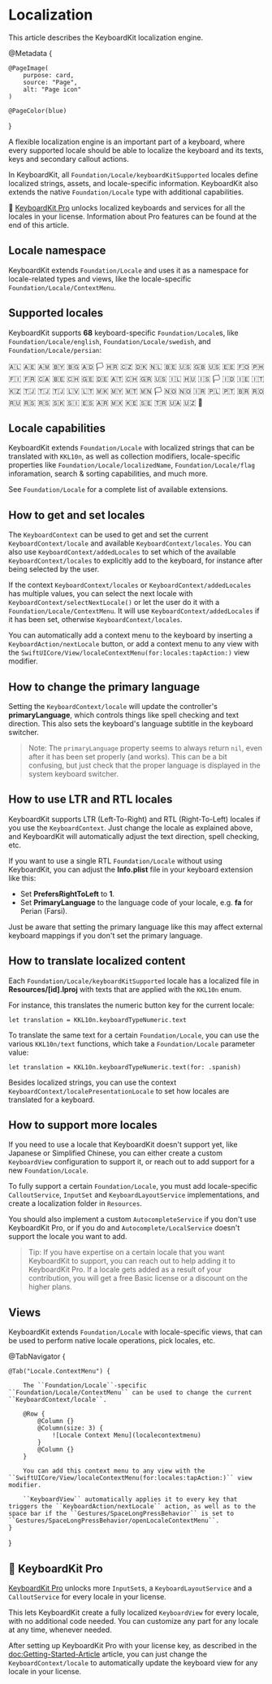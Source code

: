 # Localization

This article describes the KeyboardKit localization engine.

@Metadata {

    @PageImage(
        purpose: card,
        source: "Page",
        alt: "Page icon"
    )

    @PageColor(blue)
}

A flexible localization engine is an important part of a keyboard, where every supported locale should be able to localize the keyboard and its texts, keys and secondary callout actions.

In KeyboardKit, all ``Foundation/Locale/keyboardKitSupported`` locales define localized strings, assets, and locale-specific information. KeyboardKit also extends the native ``Foundation/Locale`` type with additional capabilities.

👑 [KeyboardKit Pro][Pro] unlocks localized keyboards and services for all the locales in your license. Information about Pro features can be found at the end of this article.

[Pro]: https://github.com/KeyboardKit/KeyboardKitPro



## Locale namespace

KeyboardKit extends ``Foundation/Locale`` and uses it as a namespace for locale-related types and views, like the locale-specific ``Foundation/Locale/ContextMenu``.



## Supported locales

KeyboardKit supports **68** keyboard-specific ``Foundation/Locale``s, like ``Foundation/Locale/english``, ``Foundation/Locale/swedish``, and ``Foundation/Locale/persian``:

🇦🇱 🇦🇪 🇦🇲 🇧🇾 🇧🇬 🇦🇩 🏳️ 🇭🇷 🇨🇿 🇩🇰 🇳🇱 🇧🇪 🇺🇸 🇬🇧 🇺🇸 🇪🇪 🇫🇴 🇵🇭 🇫🇮 🇫🇷 🇨🇦 🇧🇪 🇨🇭 🇬🇪 🇩🇪 🇦🇹 🇨🇭 🇬🇷 🇺🇸 🇮🇱 🇭🇺 🇮🇸 🏳️ 🇮🇩 🇮🇪 🇮🇹 🇰🇿 🇹🇯 🇹🇯 🇹🇯 🇱🇻 🇱🇹 🇲🇰 🇲🇾 🇲🇹 🇲🇳 🏳️ 🇳🇴 🇳🇴 🇮🇷 🇵🇱 🇵🇹 🇧🇷 🇷🇴 🇷🇺 🇷🇸 🇷🇸 🇸🇰 🇸🇮 🇪🇸 🇦🇷 🇲🇽 🇰🇪 🇸🇪 🇹🇷 🇺🇦 🇺🇿 🏴󠁧󠁢󠁷󠁬󠁳󠁿 <br />



## Locale capabilities

KeyboardKit extends ``Foundation/Locale`` with localized strings that can be translated with ``KKL10n``, as well as collection modifiers, locale-specific properties like ``Foundation/Locale/localizedName``, ``Foundation/Locale/flag`` inforamation, search & sorting capabilities, and much more.

See ``Foundation/Locale`` for a complete list of available extensions. 



## How to get and set locales 

The ``KeyboardContext`` can be used to get and set the current ``KeyboardContext/locale`` and available ``KeyboardContext/locales``. You can also use ``KeyboardContext/addedLocales`` to set which of the available ``KeyboardContext/locales`` to explicitly add to the keyboard, for instance after being selected by the user.

If the context ``KeyboardContext/locales`` or ``KeyboardContext/addedLocales`` has multiple values, you can select the next locale with ``KeyboardContext/selectNextLocale()`` or let the user do it with a ``Foundation/Locale/ContextMenu``. It will use ``KeyboardContext/addedLocales`` if it has been set, otherwise ``KeyboardContext/locales``.

You can automatically add a context menu to the keyboard by inserting a ``KeyboardAction/nextLocale`` button, or add a context menu to any view with the ``SwiftUICore/View/localeContextMenu(for:locales:tapAction:)`` view modifier.



## How to change the primary language  

Setting the ``KeyboardContext/locale`` will update the controller's **primaryLanguage**, which controls things like spell checking and text direction. This also sets the keyboard's language subtitle in the keyboard switcher.

> Note: The `primaryLanguage` property seems to always return `nil`, even after it has been set properly (and works). This can be a bit confusing, but just check that the proper language is displayed in the system keyboard switcher.



## How to use LTR and RTL locales

KeyboardKit supports LTR (Left-To-Right) and RTL (Right-To-Left) locales if you use the ``KeyboardContext``. Just change the locale as explained above, and KeyboardKit will automatically adjust the text direction, spell checking, etc.

If you want to use a single RTL ``Foundation/Locale`` without using KeyboardKit, you can adjust the **Info.plist** file in your keyboard extension like this:

* Set **PrefersRightToLeft** to **1**.
* Set **PrimaryLanguage** to the language code of your locale, e.g. **fa** for Perian (Farsi).

Just be aware that setting the primary language like this may affect external keyboard mappings if you don't set the primary language.



## How to translate localized content

Each ``Foundation/Locale/keyboardKitSupported`` locale has a localized file in **Resources/[id].lproj** with texts that are applied with the ``KKL10n`` enum. 

For instance, this translates the numeric button key for the current locale:

```
let translation = KKL10n.keyboardTypeNumeric.text
```

To translate the same text for a certain ``Foundation/Locale``, you can use the various ``KKL10n/text`` functions, which take a ``Foundation/Locale`` parameter value:

```
let translation = KKL10n.keyboardTypeNumeric.text(for: .spanish)
```

Besides localized strings, you can use the context ``KeyboardContext/localePresentationLocale`` to set how locales are translated for a keyboard.



## How to support more locales

If you need to use a locale that KeyboardKit doesn't support yet, like Japanese or Simplified Chinese, you can either create a custom ``KeyboardView`` configuration to support it, or reach out to add support for a new ``Foundation/Locale``.

To fully support a certain ``Foundation/Locale``, you must add locale-specific ``CalloutService``, ``InputSet`` and ``KeyboardLayoutService`` implementations, and create a localization folder in `Resources`.

You should also implement a custom ``AutocompleteService`` if you don't use KeyboardKit Pro, or if you do and ``Autocomplete/LocalService`` doesn't support the locale you want to add.

> Tip: If you have expertise on a certain locale that you want KeyboardKit to support, you can reach out to help adding it to KeyboardKit Pro. If a locale gets added as a result of your contribution, you will get a free Basic license or a discount on the higher plans.   



## Views

KeyboardKit extends ``Foundation/Locale`` with locale-specific views, that can be used to perform native locale operations, pick locales, etc.

@TabNavigator {
    
    @Tab("Locale.ContextMenu") {
        
        The ``Foundation/Locale``-specific ``Foundation/Locale/ContextMenu`` can be used to change the current  ``KeyboardContext/locale``.
        
        @Row {
            @Column {}
            @Column(size: 3) {
                ![Locale Context Menu](localecontextmenu)
            }
            @Column {}
        }
        
        You can add this context menu to any view with the ``SwiftUICore/View/localeContextMenu(for:locales:tapAction:)`` view modifier.
        
        ``KeyboardView`` automatically applies it to every key that triggers the ``KeyboardAction/nextLocale`` action, as well as to the space bar if the ``Gestures/SpaceLongPressBehavior`` is set to ``Gestures/SpaceLongPressBehavior/openLocaleContextMenu``.
    }
}


## 👑 KeyboardKit Pro

[KeyboardKit Pro][Pro] unlocks more ``InputSet``s, a ``KeyboardLayoutService`` and a ``CalloutService`` for every locale in your license. 

This lets KeyboardKit create a fully localized ``KeyboardView`` for every locale, with no additional code needed. You can customize any part for any locale at any time, whenever needed.

After setting up KeyboardKit Pro with your license key, as described in the <doc:Getting-Started-Article> article, you can just change the ``KeyboardContext/locale`` to automatically update the keyboard view for any locale in your license.

[Pro]: https://github.com/KeyboardKit/KeyboardKitPro
